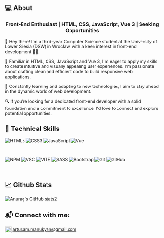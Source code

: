## 💻 About
<h3 align="center">
Front-End Enthusiast | HTML, CSS, JavaScript, Vue 3 | Seeking Opportunities
</h3>

👋 Hey there! I'm a third-year Computer Science student at the University of Lower Silesia (DSW) in Wrocław, with a keen interest in front-end development 👨‍💻.

🎯 Familiar in HTML, CSS, JavaScript and Vue 3, I'm eager to apply my skills to create intuitive and visually appealing user experiences. I'm passionate about crafting clean and efficient code to build responsive web applications.

🌱 Constantly learning and adapting to new technologies, I aim to stay ahead in the dynamic world of web development.

🔍 If you're looking for a dedicated front-end developer with a solid foundation and a commitment to excellence, I'd love to connect and explore potential opportunities.
<!-- 
## 🔭 I'm currently working on

- Fake insta (Vue project) -->

## 💼 Technical Skills

![HTML5](https://img.shields.io/badge/html5-%23E34F26.svg?style=for-the-badge&logo=html5&logoColor=white)
![CSS3](https://img.shields.io/badge/css3-%231572B6.svg?style=for-the-badge&logo=css3&logoColor=white)
![JavaScript](https://img.shields.io/badge/javascript-%23323330.svg?style=for-the-badge&logo=javascript&logoColor=%23F7DF1E)
![Vue](https://img.shields.io/badge/Vue.js-35495E?style=for-the-badge&logo=vuedotjs&logoColor=4FC08D)

</br>

![NPM](https://img.shields.io/badge/NPM-%23000000.svg?style=for-the-badge&logo=npm&logoColor=white)
![VSC](https://img.shields.io/badge/VSCode-0078D4?style=for-the-badge&logo=visual%20studio%20code&logoColor=white)
![VITE](https://img.shields.io/badge/Vite-B73BFE?style=for-the-badge&logo=vite&logoColor=FFD62E)
![SASS](https://img.shields.io/badge/Sass-CC6699?style=for-the-badge&logo=sass&logoColor=white)
![Bootstrap](https://img.shields.io/badge/bootstrap-%23563D7C.svg?style=for-the-badge&logo=bootstrap&logoColor=white)
![Git](https://img.shields.io/badge/git-%23F05033.svg?style=for-the-badge&logo=git&logoColor=white)
![GitHub](https://img.shields.io/badge/github-%23121011.svg?style=for-the-badge&logo=github&logoColor=white)

</br>

## 📈 Github Stats

![Anurag's GitHub stats2](https://github-profile-summary-cards.vercel.app/api/cards/profile-details?username=bodek98&theme=github_dark)

## 📬 Connect with me:

<a href="https://www.linkedin.com/in/manukyan-artur"><img align="left" src="https://raw.githubusercontent.com/yushi1007/yushi1007/main/images/linkedin.svg" alt="Artur Manukyan | LinkedIn" width="21px"/></a> artur.am.manukyan@gmail.com
<!---
bodek98/bodek98 is a ✨ special ✨ repository because its `README.md` (this file) appears on your GitHub profile.
You can click the Preview link to take a look at your changes.
--->
